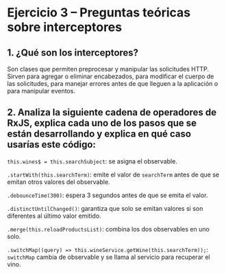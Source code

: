 # Ejercicio 3 – Preguntas teóricas sobre interceptores
## 1. ¿Qué son los interceptores?
Son clases que permiten preprocesar y manipular las solicitudes HTTP. Sirven para agregar o eliminar encabezados, para modificar el cuerpo de las solicitudes, para manejar errores antes de que lleguen a la aplicación o para manipular eventos.

## 2. Analiza la siguiente cadena de operadores de RxJS, explica cada uno de los pasos que se están desarrollando y explica en qué caso usarías este código:
`this.wines$ = this.searchSubject`: se asigna el observable.

`.startWith(this.searchTerm)`: emite el valor de `searchTerm` antes de que se emitan otros valores del observable.

`.debounceTime(300)`: espera 3 segundos antes de que se emita el valor.

`.distinctUntilChanged()`:  garantiza que solo se emitan valores si son diferentes al último valor emitido.

`.merge(this.reloadProductsList)`: combina los dos observables en uno solo.

`.switchMap((query) => this.wineService.getWine(this.searchTerm));`: `switchMap` cambia de observable y se llama al servicio para recuperar el vino.